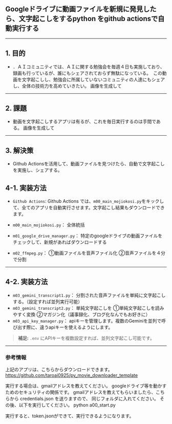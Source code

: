 ## Googleドライブに動画ファイルを新規に発見したら、文字起こしをするpython をgithub actionsで自動実行する

---

## 1. 目的
- ．ＡＩコミュニティでは、ＡＩに関する勉強会を毎週４日も実施しており、録画も行っているが、誰にもシェアされておらず無駄になっている。　この動画を文字起こしし、勉強会に所属していないコミュニティの人達にもシェアし、全体の技術力を高めていきたい。
画像を生成して

---

## 2. 課題
- 動画を文字起こしするアプリは有るが、これを毎日実行するのは手間である。
画像を生成して

---

## 3. 解決策
- Github Actionsを活用して、動画ファイルを見つけたら、自動で文字起こしを実施し、シェアする。

## 4-1. 実装方法

- `Github Actions`: Github Actions では、`m00_main_mojiokosi.py`をキックして、全てのアプリを自動実行させます。文字起こし結果もダウンロードできます。

-   `m00_main_mojiokosi.py`： 全体統括
-   `m01_google_drive_manager.py`： 特定のgoogleドライブの動画ファイルをチェックして、新規があればダウンロードする
-   `m02_ffmpeg.py`： ①動画ファイルを音声ファイル化 ②音声ファイルを４分で分割

---

## 4-2. 実装方法

-   `m03_gemini_transcript1.py`： 分割された音声ファイルを単純に文字起こしする。（設定すれば並列実行可能）
-   `m03_gemini_transcript2.py`： 単純文字起こしを ①単純文字起こしを読みやすく変換 ②マガジン化（議事録化、ブログ化なんでもお好きに）
-   `m03_api_key_manager.py`： apiキーを管理します。複数のGeminiを並列で呼び出す際に、違うapiキーを使えるようにします。
> **補足:** `.env` にAPIキーを複数設定すれば、並列文字起こし可能です。


---

### 参考情報


上記のアプリは、こちらからダウンロードできます。
https://github.com/taroai0925/py_movie_downloader_template

実行する場合は、gmailアドレスを教えてください。
googleドライブ等を動かすためのセキュリティの関係です。
gmailアドレスを教えてもらいましたら、こちらから credentials.json を送りますので、
同じフォルダに入れてください。
その後、以下を実行してください。
python a00_start.py

実行すると、token.jsonができて、実行できるようになります。
